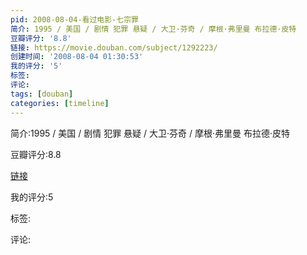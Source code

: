 ```yaml
---
pid: 2008-08-04-看过电影-七宗罪
简介: 1995 / 美国 / 剧情 犯罪 悬疑 / 大卫·芬奇 / 摩根·弗里曼 布拉德·皮特
豆瓣评分: '8.8'
链接: https://movie.douban.com/subject/1292223/
创建时间: '2008-08-04 01:30:53'
我的评分: '5'
标签:
评论:
tags: [douban]
categories: [timeline]
---
```

简介:1995 / 美国 / 剧情 犯罪 悬疑 / 大卫·芬奇 / 摩根·弗里曼 布拉德·皮特

豆瓣评分:8.8

[链接](https://movie.douban.com/subject/1292223/)

我的评分:5

标签:

评论:

